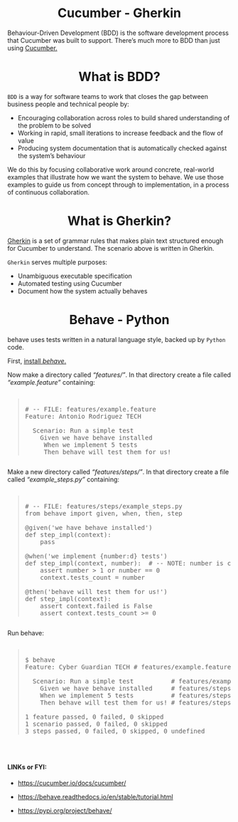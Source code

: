 <h1 align="center"> Cucumber - Gherkin </h1>

Behaviour-Driven Development (BDD) is the software development process that Cucumber was built to support.
There’s much more to BDD than just using <a href="https://cucumber.io/docs/bdd/">Cucumber.</a>

<h1 align="center"> What is BDD? </h1>
 
``BDD`` is a way for software teams to work that closes the gap between business people and technical people by:
 
* Encouraging collaboration across roles to build shared understanding of the problem to be solved
* Working in rapid, small iterations to increase feedback and the flow of value
* Producing system documentation that is automatically checked against the system’s behaviour

We do this by focusing collaborative work around concrete, real-world examples that illustrate how we want the system to behave. We use those examples to guide us from concept through to implementation, in a process of continuous collaboration.

<h1 align="center"> What is Gherkin? </h1>

<a href="https://cucumber.io/docs/guides/overview/#what-is-gherkin">Gherkin</a> is a set of grammar rules that makes plain text structured enough for Cucumber to understand. The scenario above is written in Gherkin.

``Gherkin`` serves multiple purposes:

* Unambiguous executable specification
* Automated testing using Cucumber
* Document how the system actually behaves

<h1 align="center"> Behave - Python </h1>

behave uses tests written in a natural language style, backed up by ``Python`` code.

First, <a href="https://pypi.org/project/behave/">install *behave*.</a>

Now make a directory called *“features/”*. In that directory create a file called *“example.feature”* containing:

<pre><blockquote>
# -- FILE: features/example.feature
Feature: Antonio Rodriguez TECH

  Scenario: Run a simple test
    Given we have behave installed
     When we implement 5 tests
     Then behave will test them for us!
</blockquote></pre>

Make a new directory called *“features/steps/”*. In that directory create a file called *“example_steps.py”* containing:

<pre><blockquote>
# -- FILE: features/steps/example_steps.py
from behave import given, when, then, step

@given('we have behave installed')
def step_impl(context):
    pass

@when('we implement {number:d} tests')
def step_impl(context, number):  # -- NOTE: number is converted into integer
    assert number > 1 or number == 0
    context.tests_count = number

@then('behave will test them for us!')
def step_impl(context):
    assert context.failed is False
    assert context.tests_count >= 0
</blockquote></pre>

Run behave:

<pre><blockquote>
$ behave
Feature: Cyber Guardian TECH # features/example.feature:2

  Scenario: Run a simple test          # features/example.feature:4
    Given we have behave installed     # features/steps/example_steps.py:4
    When we implement 5 tests          # features/steps/example_steps.py:8
    Then behave will test them for us! # features/steps/example_steps.py:13

1 feature passed, 0 failed, 0 skipped
1 scenario passed, 0 failed, 0 skipped
3 steps passed, 0 failed, 0 skipped, 0 undefined
</blockquote></pre>

&nbsp;
<h4 align="left">LINKs or FYI:</h4>

* https://cucumber.io/docs/cucumber/

* https://behave.readthedocs.io/en/stable/tutorial.html

* https://pypi.org/project/behave/
